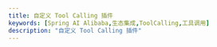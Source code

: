 ```yaml
---
title: 自定义 Tool Calling 插件
keywords: [Spring AI Alibaba,生态集成,ToolCalling,工具调用]
description: "自定义 Tool Calling 插件"
---
```


